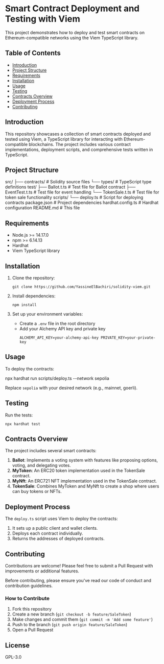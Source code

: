 # Smart Contract Deployment and Testing with Viem

This project demonstrates how to deploy and test smart contracts on Ethereum-compatible networks using the Viem TypeScript library.

## Table of Contents

- [Introduction](#introduction)
- [Project Structure](#project-structure)
- [Requirements](#requirements)
- [Installation](#installation)
- [Usage](#usage)
- [Testing](#testing)
- [Contracts Overview](#contracts-overview)
- [Deployment Process](#deployment-process)
- [Contributing](#contributing)

## Introduction

This repository showcases a collection of smart contracts deployed and tested using Viem, a TypeScript library for interacting with Ethereum-compatible blockchains. The project includes various contract implementations, deployment scripts, and comprehensive tests written in TypeScript.

## Project Structure
src/ ├── contracts/ # Solidity source files └── types/ # TypeScript type definitions test/ ├── Ballot.t.ts # Test file for Ballot contract ├── EventTest.t.ts # Test file for event handling └── TokenSale.t.ts # Test file for token sale functionality scripts/ └── deploy.ts # Script for deploying contracts package.json # Project dependencies hardhat.config.ts # Hardhat configuration README.md # This file


## Requirements

- Node.js >= 14.17.0
- npm >= 6.14.13
- Hardhat
- Viem TypeScript library

## Installation

1. Clone the repository:
   ```
   git clone https://github.com/YassineElBachiri/solidity-viem.git 
   ```


2. Install dependencies:

    ```
    npm install 
    ```


3. Set up your environment variables:
   - Create a `.env` file in the root directory
   - Add your Alchemy API key and private key
        ```
        ALCHEMY_API_KEY=your-alchemy-api-key PRIVATE_KEY=your-private-key
        ```


## Usage

To deploy the contracts:

npx hardhat run scripts/deploy.ts --network sepolia


Replace `sepolia` with your desired network (e.g., mainnet, goerli).

## Testing

Run the tests:

```
npx hardhat test
```


## Contracts Overview

The project includes several smart contracts:

1. **Ballot**: Implements a voting system with features like proposing options, voting, and delegating votes.
2. **MyToken**: An ERC20 token implementation used in the TokenSale contract.
3. **MyNft**: An ERC721 NFT implementation used in the TokenSale contract.
4. **TokenSale**: Combines MyToken and MyNft to create a shop where users can buy tokens or NFTs.

## Deployment Process

The `deploy.ts` script uses Viem to deploy the contracts:

1. It sets up a public client and wallet clients.
2. Deploys each contract individually.
3. Returns the addresses of deployed contracts.

## Contributing

Contributions are welcome! Please feel free to submit a Pull Request with improvements or additional features.

Before contributing, please ensure you've read our code of conduct and contribution guidelines.

### How to Contribute

1. Fork this repository
2. Create a new branch (`git checkout -b feature/SaleToken`)
3. Make changes and commit them (`git commit -m 'Add some feature'`)
4. Push to the branch (`git push origin feature/SaleToken`)
5. Open a Pull Request

## License

GPL-3.0
